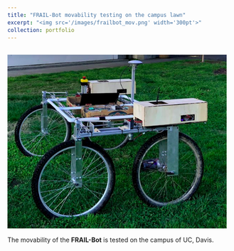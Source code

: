 ```yaml
---
title: "FRAIL-Bot movability testing on the campus lawn"
excerpt: "<img src='/images/frailbot_mov.png' width='300pt'>"
collection: portfolio
---
```

<br/><img src='/images/frailbot_mov.png'>
<br/>

The movability of the **FRAIL-Bot** is tested on the campus of UC, Davis.